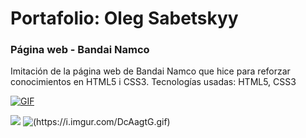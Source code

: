 # Portafolio: Oleg Sabetskyy
### Página web - Bandai Namco
Imitación de la página web de Bandai Namco que hice para reforzar conocimientos en HTML5 i CSS3.
Tecnologías usadas: HTML5, CSS3

[![GIF](https://i.imgur.com/DcAagtG.gif)](https://youtu.be/TeCdlfU-mBU)

![](http://i.imgur.com/DcAagtG.gif)
![(https://i.imgur.com/DcAagtG.gif)](https://youtu.be/TeCdlfU-mBU)
